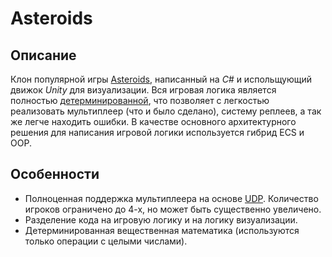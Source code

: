Asteroids
=================

## Описание

Клон популярной игры [Asteroids](https://en.wikipedia.org/wiki/Asteroids_(video_game)), написанный на *C#* и испольщующий движок *Unity* для визуализации. Вся игровая логика является полностью [детерминированной](https://en.wikipedia.org/wiki/Deterministic_algorithm), что позволяет с легкостью реализовать мультиплеер (что и было сделано), систему реплеев, а так же легче находить ошибки. В качестве основного  архитектурного решения для написания игровой логики используется гибрид ECS и OOP.

## Особенности

* Полноценная поддержка мультиплеера на основе [UDP](https://en.wikipedia.org/wiki/User_Datagram_Protocol). Количество игроков ограничено до 4-х, но может быть существенно увеличено.
* Разделение кода на игровую логику и на логику визуализации.
* Детерминированная вещественная математика (используются только операции с целыми числами).
